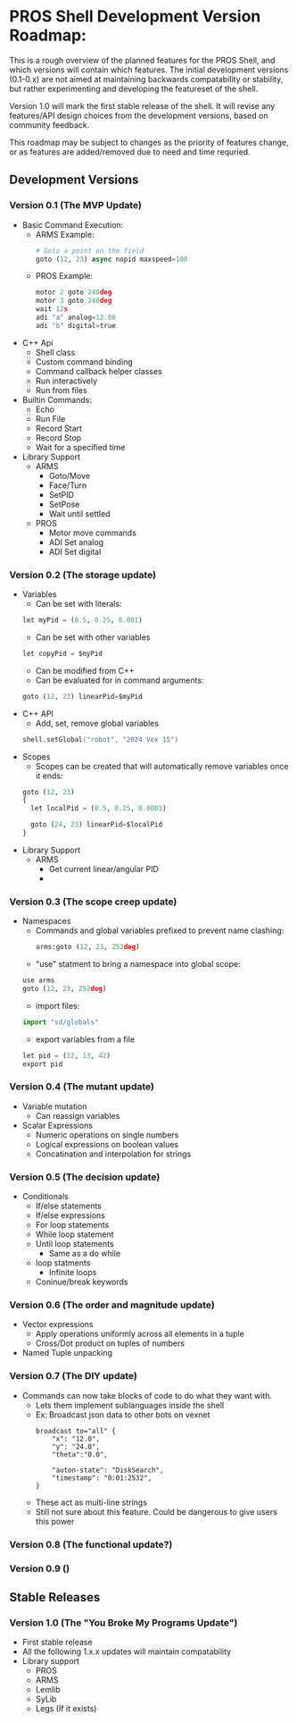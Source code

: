 # PROS Shell Development Version Roadmap:
This is a rough overview of the planned features for the PROS Shell, and which versions will contain which features. The initial development versions (0.1-0.x) are not aimed at maintaining backwards compatability or stability, but rather experimenting and developing the featureset of the shell. 

Version 1.0 will mark the first stable release of the shell. It will revise any features/API design choices from the development versions, based on community feedback.

This roadmap may be subject to changes as the priority of features change, or as features are added/removed due to need and time requried.

## Development Versions

### Version 0.1 (The MVP Update)
- Basic Command Execution:
  - ARMS Example:
    ```py
    # Goto a point on the field
    goto (12, 23) async nopid maxspeed=100
    ```
  - PROS Example:
    ```py
    motor 2 goto 240deg
    motor 3 goto 240deg
    wait 12s
    adi "a" analog=12.00
    adi "b" digital=true
    ```
- C++ Api
  - Shell class
  - Custom command binding
  - Command callback helper classes
  - Run interactively
  - Run from files
- Builtin Commands:
  - Echo
  - Run File
  - Record Start
  - Record Stop
  - Wait for a specified time
- Library Support
  - ARMS
    - Goto/Move
    - Face/Turn
    - SetPID
    - SetPose
    - Wait until settled
  - PROS
    - Motor move commands
    - ADI Set analog
    - ADI Set digital

### Version 0.2 (The storage update)
- Variables
  - Can be set with literals:
  ```py
  let myPid = (0.5, 0.25, 0.001)
  ```
  - Can be set with other variables
  ```py
  let copyPid = $myPid
  ```
  - Can be modified from C++
  - Can be evaluated for in command arguments:
  ```py
  goto (12, 23) linearPid=$myPid
  ```
- C++ API 
  - Add, set, remove global variables
  ```cpp
  shell.setGlobal("robot", "2024 Vex 15")
  ```
- Scopes
  - Scopes can be created that will automatically remove variables once it ends:
  ```py
  goto (12, 23)
  {
    let localPid = (0.5, 0.25, 0.0001)

    goto (24, 23) linearPid=$localPid
  }
  ```
- Library Support
  - ARMS
    - Get current linear/angular PID
    - 

### Version 0.3 (The scope creep update)
- Namespaces
  - Commands and global variables prefixed to prevent name clashing:
    ```py
    arms:goto (12, 23, 252deg) 
    ```
  - "use" statment to bring a namespace into global scope:
  ```py
  use arms
  goto (12, 23, 252deg)
  ```
  - import files:
  ```py
  import "sd/globals"
  ```
  - export variables from a file
  ```py
  let pid = (12, 13, 42)
  export pid
  ```


### Version 0.4 (The mutant update)
- Variable mutation
  - Can reassign variables
- Scalar Expressions
  - Numeric operations on single numbers
  - Logical expressions on boolean values
  - Concatination and interpolation for strings

### Version 0.5 (The decision update)
- Conditionals
  - If/else statements
  - If/else expressions
  - For loop statements
  - While loop statement
  - Until loop statements
    - Same as a do while
  - loop statments
    - Infinite loops
  - Coninue/break keywords

### Version 0.6 (The order and magnitude update)
- Vector expressions
  - Apply operations uniformly across all elements in a tuple
  - Cross/Dot product on tuples of numbers
- Named Tuple unpacking

### Version 0.7 (The DIY update)
- Commands can now take blocks of code to do what they want with.
  - Lets them implement sublanguages inside the shell
  - Ex: Broadcast json data to other bots on vexnet
    ```
    broadcast to="all" {
        "x": "12.0",
        "y": "24.0",
        "theta":"0.0",

        "auton-state": "DiskSearch",
        "timestamp": "0:01:2532",
    }
    ```
  - These act as multi-line strings
  - Still not sure about this feature. Could be dangerous to give users this power

### Version 0.8 (The functional update?)

### Version 0.9 ()

## Stable Releases

### Version 1.0 (The "You Broke My Programs Update")
- First stable release
- All the following 1.x.x updates will maintain compatability
- Library support
  - PROS
  - ARMS
  - Lemlib
  - SyLib
  - Legs (If it exists)

